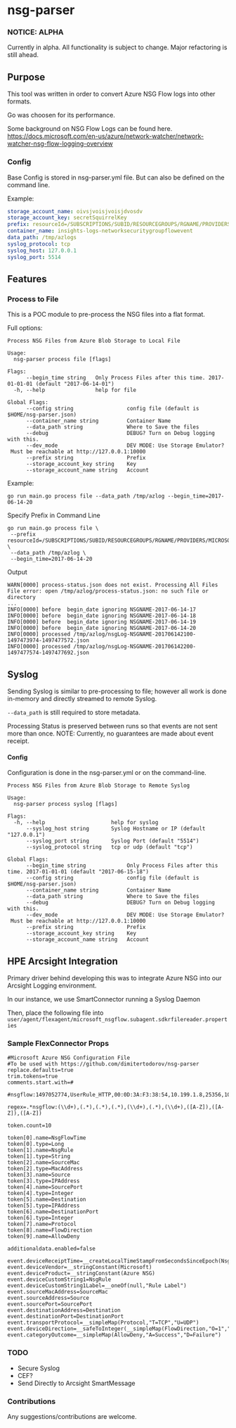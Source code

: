 # nsg-parser
### NOTICE: ALPHA

Currently in alpha.
All functionality is subject to change.
Major refactoring is still ahead.


## Purpose
This tool was written in order to convert Azure NSG Flow logs into other formats.

Go was choosen for its performance.

Some background on NSG Flow Logs can be found here.
https://docs.microsoft.com/en-us/azure/network-watcher/network-watcher-nsg-flow-logging-overview

### Config
Base Config is stored in nsg-parser.yml file.
But can also be defined on the command line.

Example:
```yaml
storage_account_name: oivsjvoisjvoisjdvosdv
storage_account_key: secretSquirrelKey
prefix: resourceId=/SUBSCRIPTIONS/SUBID/RESOURCEGROUPS/RGNAME/PROVIDERS/MICROSOFT.NETWORK/NETWORKSECURITYGROUPS/SOMENSG-NSG/y=2017/m=06/d=06
container_name: insights-logs-networksecuritygroupflowevent
data_path: /tmp/azlogs
syslog_protocol: tcp
syslog_host: 127.0.0.1
syslog_port: 5514
```

## Features

### Process to File
This is a POC module to pre-process the NSG files into a flat format.

Full options:
```
Process NSG Files from Azure Blob Storage to Local File

Usage:
  nsg-parser process file [flags]

Flags:
      --begin_time string   Only Process Files after this time. 2017-01-01-01 (default "2017-06-14-01")
  -h, --help                help for file

Global Flags:
      --config string                 config file (default is $HOME/nsg-parser.json)
      --container_name string         Container Name
      --data_path string              Where to Save the files
      --debug                         DEBUG? Turn on Debug logging with this.
      --dev_mode                      DEV MODE: Use Storage Emulator?
 Must be reachable at http://127.0.0.1:10000
      --prefix string                 Prefix
      --storage_account_key string    Key
      --storage_account_name string   Account
```

Example:
```
go run main.go process file --data_path /tmp/azlog --begin_time=2017-06-14-20
```

Specify Prefix in Command Line
```
go run main.go process file \
 --prefix resourceId=/SUBSCRIPTIONS/SUBID/RESOURCEGROUPS/RGNAME/PROVIDERS/MICROSOFT.NETWORK/NETWORKSECURITYGROUPS/NSGNAME/y=2017/m=06/d=14 \
 --data_path /tmp/azlog \
 --begin_time=2017-06-14-20
```
Output 
```
WARN[0000] process-status.json does not exist. Processing All Files File error: open /tmp/azlog/process-status.json: no such file or directory
...
INFO[0000] before  begin_date ignoring NSGNAME-2017-06-14-17
INFO[0000] before  begin_date ignoring NSGNAME-2017-06-14-18
INFO[0000] before  begin_date ignoring NSGNAME-2017-06-14-19
INFO[0000] before  begin_date ignoring NSGNAME-2017-06-14-20
INFO[0000] processed /tmp/azlog/nsgLog-NSGNAME-201706142100-1497473974-1497477572.json
INFO[0000] processed /tmp/azlog/nsgLog-NSGNAME-201706142200-1497477574-1497477692.json
```
## Syslog
Sending Syslog is similar to pre-processing to file; however all work is done in-memory and directly streamed to remote Syslog.

`--data_path` is still required to store metadata.

Processing Status is preserved between runs so that events are not sent more than once.
NOTE: Currently, no guarantees are made about event receipt.



#### Config
Configuration is done in the nsg-parser.yml or on the command-line.
```
Process NSG Files from Azure Blob Storage to Remote Syslog

Usage:
  nsg-parser process syslog [flags]

Flags:
  -h, --help                     help for syslog
      --syslog_host string       Syslog Hostname or IP (default "127.0.0.1")
      --syslog_port string       Syslog Port (default "5514")
      --syslog_protocol string   tcp or udp (default "tcp")

Global Flags:
      --begin_time string             Only Process Files after this time. 2017-01-01-01 (default "2017-06-15-18")
      --config string                 config file (default is $HOME/nsg-parser.json)
      --container_name string         Container Name
      --data_path string              Where to Save the files
      --debug                         DEBUG? Turn on Debug logging with this.
      --dev_mode                      DEV MODE: Use Storage Emulator?
 Must be reachable at http://127.0.0.1:10000
      --prefix string                 Prefix
      --storage_account_key string    Key
      --storage_account_name string   Account
```

## HPE Arcsight Integration
Primary driver behind developing this was to integrate Azure NSG into our Arcsight Logging environment.

In our instance, we use SmartConnector running a Syslog Daemon

Then, place the following file into `user/agent/flexagent/microsoft_nsgflow.subagent.sdkrfilereader.properties` 
### Sample FlexConnector Props
```properties
#Microsoft Azure NSG Configuration File
#To be used with https://github.com/dimitertodorov/nsg-parser
replace.defaults=true
trim.tokens=true
comments.start.with=#

#nsgflow:1497052774,UserRule_HTTP,00:0D:3A:F3:38:54,10.199.1.8,25356,10.193.160.4,80,T,I,A

regex=.*nsgflow:(\\d+),(.*),(.*),(.*),(\\d+),(.*),(\\d+),([A-Z]),([A-Z]),([A-Z])

token.count=10

token[0].name=NsgFlowTime
token[0].type=Long
token[1].name=NsgRule
token[1].type=String
token[2].name=SourceMac
token[2].type=MacAddress
token[3].name=Source
token[3].type=IPAddress
token[4].name=SourcePort
token[4].type=Integer
token[5].name=Destination
token[5].type=IPAddress
token[6].name=DestinationPort
token[6].type=Integer
token[7].name=Protocol
token[8].name=FlowDirection
token[9].name=AllowDeny

additionaldata.enabled=false

event.deviceReceiptTime=__createLocalTimeStampFromSecondsSinceEpoch(NsgFlowTime)
event.deviceVendor=__stringConstant(Microsoft)
event.deviceProduct=__stringConstant(Azure NSG)
event.deviceCustomString1=NsgRule
event.deviceCustomString1Label=__oneOf(null,"Rule Label")
event.sourceMacAddress=SourceMac
event.sourceAddress=Source
event.sourcePort=SourcePort
event.destinationAddress=Destination
event.destinationPort=DestinationPort
event.transportProtocol=__simpleMap(Protocol,"T=TCP","U=UDP")
event.deviceDirection=__safeToInteger(__simpleMap(FlowDirection,"O=1","I=0"))
event.categoryOutcome=__simpleMap(AllowDeny,"A=Success","D=Failure")
```


### TODO
* Secure Syslog
* CEF?
* Send Directly to Arcsight SmartMessage

### Contributions
Any suggestions/contributions are welcome.



